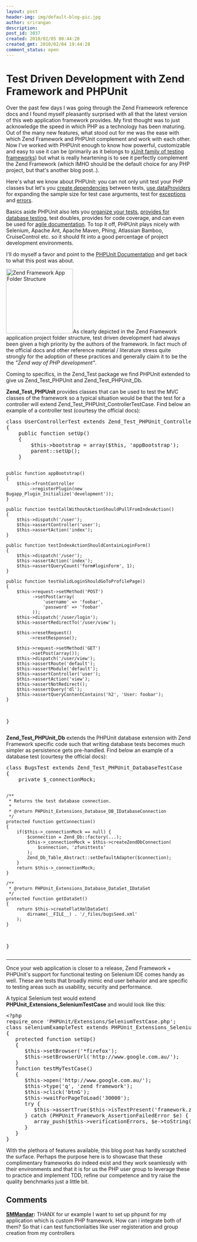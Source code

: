 ```yaml
---
layout: post
header-img: img/default-blog-pic.jpg
author: srirangan
description: 
post_id: 3037
created: 2010/02/05 00:44:28
created_gmt: 2010/02/04 19:44:28
comment_status: open
---
```


# Test Driven Development with Zend Framework and PHPUnit

<p>Over the past few days I was going through the Zend Framework reference docs and I found myself pleasantly surprised with all that the latest version of this web application framework provides. My first thought was to just acknowledge the speed in which PHP as a technology has been maturing. Out of the many new features, what stood out for me was the ease with which Zend Framework and PHPUnit complement and work with each other.
<!--more-->
Now I've worked with PHPUnit enough to know how powerful, customizable and easy to use it can be (primarily as it belongs to <a href="http://en.wikipedia.org/wiki/XUnit">xUnit family of testing frameworks</a>) but what is really heartening is to see it perfectly complement the Zend Framework (which IMHO should be the default choice for any PHP project, but that's another blog post..).</p>
<p>Here's what we know about PHPUnit: you can not only unit test your PHP classes but let's you <a href="http://www.phpunit.de/manual/current/en/writing-tests-for-phpunit.html#writing-tests-for-phpunit.test-dependencies">create dependencies</a> between tests, <a href="http://www.phpunit.de/manual/current/en/writing-tests-for-phpunit.html#writing-tests-for-phpunit.data-providers">use dataProviders</a> for expanding the sample size for test case arguments, test for <a href="http://www.phpunit.de/manual/current/en/writing-tests-for-phpunit.html#writing-tests-for-phpunit.exceptions">exceptions</a> and <a href="http://www.phpunit.de/manual/current/en/writing-tests-for-phpunit.html#writing-tests-for-phpunit.errors">errors</a>.</p>
<p>Basics aside PHPUnit also lets you <a href="http://www.phpunit.de/manual/current/en/organizing-tests.html">organize your tests</a>, <a href="http://www.phpunit.de/manual/current/en/database.html">provides for database testing</a>, test doubles, provides for code coverage, and can even be used for <a href="http://www.phpunit.de/manual/current/en/other-uses-for-tests.html">agile documentation</a>. To top it off, PHPUnit plays nicely with Selenium, Apache Ant, Apache Maven, Phing, Atlassian Bamboo, CruiseControl etc. so it should fit into a good percentage of project development environments.</p>
<p>I'll do myself a favor and point to the <a href="http://www.phpunit.de/manual/3.4/en/index.html">PHPUnit Documentation</a> and get back to what this post was about.</p>
<p><img class="alignleft size-full wp-image-3041" title="Zend Framework App Folder Structure" src="http://xebee.xebia.in/wp-content/uploads/2010/02/Screenshot.png" alt="Zend Framework App Folder Structure" width="182" height="176" />As clearly depicted in the Zend Framework application project folder structure, test driven development had always been given a high priority by the authors of the framework. In fact much of the official docs and other reference material / literature stress quite strongly for the adoption of these practices and generally claim it to be the the <em>"Zend way of PHP development"</em>. </p>
<p>Coming to specifics, in the Zend_Test package we find PHPUnit extended to give us Zend_Test_PHPUnit and Zend_Test_PHPUnit_Db.</p>
<p><strong>Zend_Test_PHPUnit</strong> provides classes that can be used to test the MVC classes of the framework so a typical situation would be that the test for a controller will extend Zend_Test_PHPUnit_ControllerTestCase. Find below an example of a controller test (courtesy the official docs):</p>
<pre lang="php">
class UserControllerTest extends Zend_Test_PHPUnit_ControllerTestCase
{
    public function setUp()
    {
        $this->bootstrap = array($this, 'appBootstrap');
        parent::setUp();
    }

    public function appBootstrap()
    {
        $this->frontController
             ->registerPlugin(new Bugapp_Plugin_Initialize('development'));
    }

    public function testCallWithoutActionShouldPullFromIndexAction()
    {
        $this->dispatch('/user');
        $this->assertController('user');
        $this->assertAction('index');
    }

    public function testIndexActionShouldContainLoginForm()
    {
        $this->dispatch('/user');
        $this->assertAction('index');
        $this->assertQueryCount('form#loginForm', 1);
    }

    public function testValidLoginShouldGoToProfilePage()
    {
        $this->request->setMethod('POST')
              ->setPost(array(
                  'username' => 'foobar',
                  'password' => 'foobar'
              ));
        $this->dispatch('/user/login');
        $this->assertRedirectTo('/user/view');

        $this->resetRequest()
             ->resetResponse();

        $this->request->setMethod('GET')
             ->setPost(array());
        $this->dispatch('/user/view');
        $this->assertRoute('default');
        $this->assertModule('default');
        $this->assertController('user');
        $this->assertAction('view');
        $this->assertNotRedirect();
        $this->assertQuery('dl');
        $this->assertQueryContentContains('h2', 'User: foobar');
    }
}
</pre>

<p><strong>Zend_Test_PHPUnit_Db</strong> extends the PHPUnit database extension with Zend Framework specific code such that writing database tests becomes much simpler as persistence gets pre-handled. Find below an example of a database test (courtesy the official docs):</p>
<pre lang="php">
class BugsTest extends Zend_Test_PHPUnit_DatabaseTestCase
{
    private $_connectionMock;

    /**
     * Returns the test database connection.
     *
     * @return PHPUnit_Extensions_Database_DB_IDatabaseConnection
     */
    protected function getConnection()
    {
        if($this->_connectionMock == null) {
            $connection = Zend_Db::factory(...);
            $this->_connectionMock = $this->createZendDbConnection(
                $connection, 'zfunittests'
            );
            Zend_Db_Table_Abstract::setDefaultAdapter($connection);
        }
        return $this->_connectionMock;
    }

    /**
     * @return PHPUnit_Extensions_Database_DataSet_IDataSet
     */
    protected function getDataSet()
    {
        return $this->createFlatXmlDataSet(
            dirname(__FILE__) . '/_files/bugsSeed.xml'
        );
    }
}
</pre>

<hr />
<p>Once your web application is closer to a release, Zend Framework + PHPUnit's support for functional testing on Selenium IDE comes handy as well. These are tests that broadly mimic end user behavior and are specific to testing areas such as usability, security and performance.</p>
<p>A typical Selenium test would extend <strong>PHPUnit_Extensions_SeleniumTestCase</strong> and would look like this:
<pre lang="php">
&lt;?php
require_once 'PHPUnit/Extensions/SeleniumTestCase.php';
class seleniumExampleTest extends PHPUnit_Extensions_SeleniumTestCase
{
   protected function setUp()
   { 
      $this-&gt;setBrowser('*firefox');
      $this-&gt;setBrowserUrl('http://www.google.com.au/');
   }
   function testMyTestCase()
   {
      $this-&gt;open('http://www.google.com.au/');
      $this-&gt;type('q', 'zend framework');
      $this-&gt;click('btnG');
      $this-&gt;waitForPageToLoad('30000');
      try {
         $this-&gt;assertTrue($this-&gt;isTextPresent('framework.zend.com/'));
      } catch (PHPUnit_Framework_AssertionFailedError $e) {
         array_push($this-&gt;verificationErrors, $e-&gt;toString());
      }
   }
}
</pre></p>
<p>With the plethora of features available, this blog post has hardly scratched the surface. Perhaps the purpose here is to showcase that these complimentary frameworks do indeed exist and they work seamlessly with their environments and that it is for us the PHP user group to leverage these to practice and implement TDD, refine our competence and try raise the quality benchmarks just a little bit.</p>

## Comments

**[SMMandar](#3431 "2010-12-02 14:33:29"):** THANX for ur example I want to set up phpunit for my application which is custom PHP framework. How can i integrate both of them? So that i can test functionlaities like user registeration and group creation from my controllers

